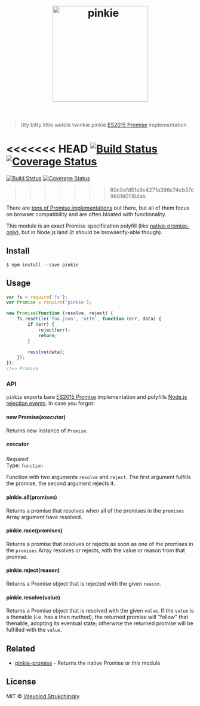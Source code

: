 <h1 align="center">
	<br>
	<img width="256" src="media/logo.png" alt="pinkie">
	<br>
	<br>
</h1>

> Itty bitty little widdle twinkie pinkie [ES2015 Promise](https://people.mozilla.org/~jorendorff/es6-draft.html#sec-promise-objects) implementation

<<<<<<< HEAD
[![Build Status](https://travis-ci.org/floatdrop/pinkie.svg?branch=master)](https://travis-ci.org/floatdrop/pinkie)  [![Coverage Status](https://coveralls.io/repos/floatdrop/pinkie/badge.svg?branch=master&service=github)](https://coveralls.io/github/floatdrop/pinkie?branch=master)
=======
[![Build Status](https://travis-ci.org/floatdrop/pinkie.svg?branch=master)](https://travis-ci.org/floatdrop/pinkie) [![Coverage Status](https://coveralls.io/repos/floatdrop/pinkie/badge.svg?branch=master&service=github)](https://coveralls.io/github/floatdrop/pinkie?branch=master)
>>>>>>> 60c0efd51e9c4271a396c74cb37c9681801184ab

There are [tons of Promise implementations](https://github.com/promises-aplus/promises-spec/blob/master/implementations.md#standalone) out there, but all of them focus on browser compatibility and are often bloated with functionality.

This module is an exact Promise specification polyfill (like [native-promise-only](https://github.com/getify/native-promise-only)), but in Node.js land (it should be browserify-able though).


## Install

```
$ npm install --save pinkie
```


## Usage

```js
var fs = require('fs');
var Promise = require('pinkie');

new Promise(function (resolve, reject) {
	fs.readFile('foo.json', 'utf8', function (err, data) {
		if (err) {
			reject(err);
			return;
		}

		resolve(data);
	});
});
//=> Promise
```


### API

`pinkie` exports bare [ES2015 Promise](https://people.mozilla.org/~jorendorff/es6-draft.html#sec-promise-objects) implementation and polyfills [Node.js rejection events](https://nodejs.org/api/process.html#process_event_unhandledrejection). In case you forgot:

#### new Promise(executor)

Returns new instance of `Promise`.

##### executor

*Required*  
Type: `function`

Function with two arguments `resolve` and `reject`. The first argument fulfills the promise, the second argument rejects it.

#### pinkie.all(promises)

Returns a promise that resolves when all of the promises in the `promises` Array argument have resolved.

#### pinkie.race(promises)

Returns a promise that resolves or rejects as soon as one of the promises in the `promises` Array resolves or rejects, with the value or reason from that promise.

#### pinkie.reject(reason)

Returns a Promise object that is rejected with the given `reason`.

#### pinkie.resolve(value)

Returns a Promise object that is resolved with the given `value`. If the `value` is a thenable (i.e. has a then method), the returned promise will "follow" that thenable, adopting its eventual state; otherwise the returned promise will be fulfilled with the `value`.


## Related

- [pinkie-promise](https://github.com/floatdrop/pinkie-promise) - Returns the native Promise or this module


## License

MIT © [Vsevolod Strukchinsky](http://github.com/floatdrop)
